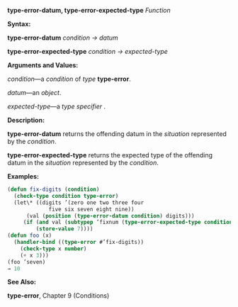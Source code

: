 **type-error-datum, type-error-expected-type** *Function* 



**Syntax:** 



**type-error-datum** *condition → datum* 



**type-error-expected-type** *condition → expected-type* 



**Arguments and Values:** 



*condition*—a *condition* of *type* **type-error**. 



*datum*—an *object*. 



*expected-type*—a *type specifier* . 



**Description:** 



**type-error-datum** returns the offending datum in the *situation* represented by the *condition*. 



**type-error-expected-type** returns the expected type of the offending datum in the *situation* represented by the *condition*. 



**Examples:**
```lisp
(defun fix-digits (condition) 
  (check-type condition type-error) 
  (let\* ((digits ’(zero one two three four 
			 five six seven eight nine))  
	  (val (position (type-error-datum condition) digits))) 
	 (if (and val (subtypep ’fixnum (type-error-expected-type condition))) 
	     (store-value 7)))) 
(defun foo (x) 
  (handler-bind ((type-error #’fix-digits)) 
    (check-type x number) 
    (+ x 3))) 
(foo ’seven) 
→ 10 
```
**See Also:** 



**type-error**, Chapter 9 (Conditions) 



